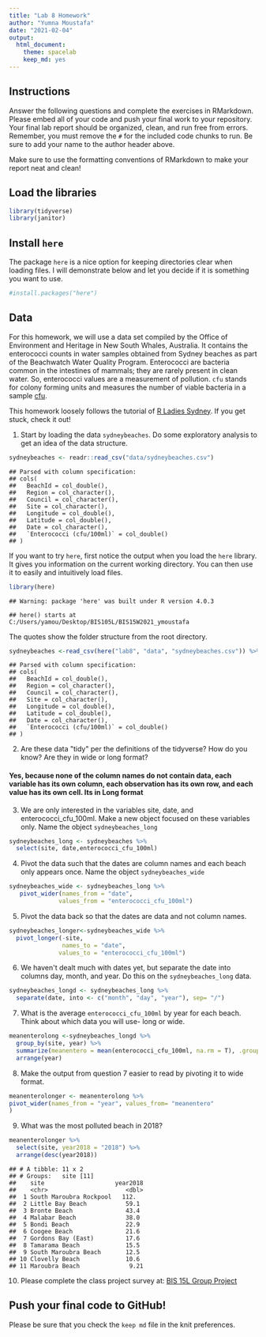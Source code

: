 ```yaml
---
title: "Lab 8 Homework"
author: "Yumna Moustafa"
date: "2021-02-04"
output:
  html_document: 
    theme: spacelab
    keep_md: yes
---
```




## Instructions
Answer the following questions and complete the exercises in RMarkdown. Please embed all of your code and push your final work to your repository. Your final lab report should be organized, clean, and run free from errors. Remember, you must remove the `#` for the included code chunks to run. Be sure to add your name to the author header above.  

Make sure to use the formatting conventions of RMarkdown to make your report neat and clean!  

## Load the libraries

```r
library(tidyverse)
library(janitor)
```

## Install `here`
The package `here` is a nice option for keeping directories clear when loading files. I will demonstrate below and let you decide if it is something you want to use.  

```r
#install.packages("here")
```

## Data
For this homework, we will use a data set compiled by the Office of Environment and Heritage in New South Whales, Australia. It contains the enterococci counts in water samples obtained from Sydney beaches as part of the Beachwatch Water Quality Program. Enterococci are bacteria common in the intestines of mammals; they are rarely present in clean water. So, enterococci values are a measurement of pollution. `cfu` stands for colony forming units and measures the number of viable bacteria in a sample [cfu](https://en.wikipedia.org/wiki/Colony-forming_unit).   

This homework loosely follows the tutorial of [R Ladies Sydney](https://rladiessydney.org/). If you get stuck, check it out!  

1. Start by loading the data `sydneybeaches`. Do some exploratory analysis to get an idea of the data structure.

```r
sydneybeaches <- readr::read_csv("data/sydneybeaches.csv")
```

```
## Parsed with column specification:
## cols(
##   BeachId = col_double(),
##   Region = col_character(),
##   Council = col_character(),
##   Site = col_character(),
##   Longitude = col_double(),
##   Latitude = col_double(),
##   Date = col_character(),
##   `Enterococci (cfu/100ml)` = col_double()
## )
```

If you want to try `here`, first notice the output when you load the `here` library. It gives you information on the current working directory. You can then use it to easily and intuitively load files.

```r
library(here)
```

```
## Warning: package 'here' was built under R version 4.0.3
```

```
## here() starts at C:/Users/yamou/Desktop/BIS105L/BIS15W2021_ymoustafa
```

The quotes show the folder structure from the root directory.

```r
sydneybeaches <-read_csv(here("lab8", "data", "sydneybeaches.csv")) %>% janitor::clean_names()
```

```
## Parsed with column specification:
## cols(
##   BeachId = col_double(),
##   Region = col_character(),
##   Council = col_character(),
##   Site = col_character(),
##   Longitude = col_double(),
##   Latitude = col_double(),
##   Date = col_character(),
##   `Enterococci (cfu/100ml)` = col_double()
## )
```

2. Are these data "tidy" per the definitions of the tidyverse? How do you know? Are they in wide or long format?

#### Yes, because none of the column names do not contain data, each variable has its own column, each observation has its own row, and each value has its own cell.  Its in Long format ####


3. We are only interested in the variables site, date, and enterococci_cfu_100ml. Make a new object focused on these variables only. Name the object `sydneybeaches_long`


```r
sydneybeaches_long <- sydneybeaches %>% 
  select(site, date,enterococci_cfu_100ml)
```

4. Pivot the data such that the dates are column names and each beach only appears once. Name the object `sydneybeaches_wide`


```r
sydneybeaches_wide <- sydneybeaches_long %>% 
   pivot_wider(names_from = "date", 
              values_from = "enterococci_cfu_100ml")
```

5. Pivot the data back so that the dates are data and not column names.

```r
sydneybeaches_longer<-sydneybeaches_wide %>%
  pivot_longer(-site,
               names_to = "date",
              values_to = "enterococci_cfu_100ml")
```


6. We haven't dealt much with dates yet, but separate the date into columns day, month, and year. Do this on the `sydneybeaches_long` data.

```r
sydneybeaches_longd <- sydneybeaches_long %>% 
  separate(date, into <- c("month", "day", "year"), sep= "/")
```


7. What is the average `enterococci_cfu_100ml` by year for each beach. Think about which data you will use- long or wide.


```r
meanenterolong <-sydneybeaches_longd %>% 
  group_by(site, year) %>% 
  summarize(meanentero = mean(enterococci_cfu_100ml, na.rm = T), .groups = "keep") %>% 
  arrange(year)
```


8. Make the output from question 7 easier to read by pivoting it to wide format.


```r
meanenterolonger <- meanenterolong %>% 
pivot_wider(names_from = "year", values_from= "meanentero"
)
```

9. What was the most polluted beach in 2018?

```r
meanenterolonger %>% 
  select(site, year2018 = "2018") %>%
  arrange(desc(year2018))
```

```
## # A tibble: 11 x 2
## # Groups:   site [11]
##    site                    year2018
##    <chr>                      <dbl>
##  1 South Maroubra Rockpool   112.  
##  2 Little Bay Beach           59.1 
##  3 Bronte Beach               43.4 
##  4 Malabar Beach              38.0 
##  5 Bondi Beach                22.9 
##  6 Coogee Beach               21.6 
##  7 Gordons Bay (East)         17.6 
##  8 Tamarama Beach             15.5 
##  9 South Maroubra Beach       12.5 
## 10 Clovelly Beach             10.6 
## 11 Maroubra Beach              9.21
```


10. Please complete the class project survey at: [BIS 15L Group Project](https://forms.gle/H2j69Z3ZtbLH3efW6)


## Push your final code to GitHub!
Please be sure that you check the `keep md` file in the knit preferences.   
